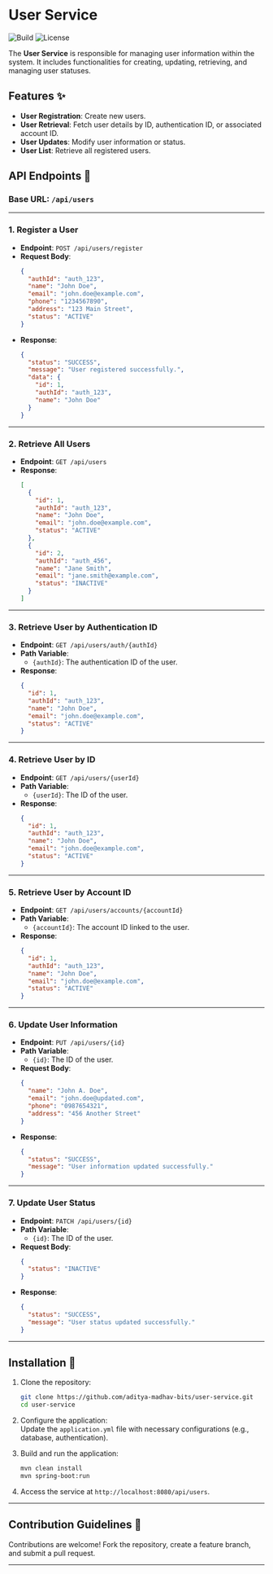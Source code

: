# User Service  

![Build](https://img.shields.io/badge/Build-Passing-brightgreen.svg) ![License](https://img.shields.io/github/license/aditya-madhav-bits/user-service)  

The **User Service** is responsible for managing user information within the system. It includes functionalities for creating, updating, retrieving, and managing user statuses.  

## Features ✨  
- **User Registration**: Create new users.  
- **User Retrieval**: Fetch user details by ID, authentication ID, or associated account ID.  
- **User Updates**: Modify user information or status.  
- **User List**: Retrieve all registered users.  

## API Endpoints 📡  

### Base URL: `/api/users`  

---

### 1. Register a User  
- **Endpoint**: `POST /api/users/register`  
- **Request Body**:  
  ```json
  {
    "authId": "auth_123",
    "name": "John Doe",
    "email": "john.doe@example.com",
    "phone": "1234567890",
    "address": "123 Main Street",
    "status": "ACTIVE"
  }
  ```  
- **Response**:  
  ```json
  {
    "status": "SUCCESS",
    "message": "User registered successfully.",
    "data": {
      "id": 1,
      "authId": "auth_123",
      "name": "John Doe"
    }
  }
  ```  

---

### 2. Retrieve All Users  
- **Endpoint**: `GET /api/users`  
- **Response**:  
  ```json
  [
    {
      "id": 1,
      "authId": "auth_123",
      "name": "John Doe",
      "email": "john.doe@example.com",
      "status": "ACTIVE"
    },
    {
      "id": 2,
      "authId": "auth_456",
      "name": "Jane Smith",
      "email": "jane.smith@example.com",
      "status": "INACTIVE"
    }
  ]
  ```  

---

### 3. Retrieve User by Authentication ID  
- **Endpoint**: `GET /api/users/auth/{authId}`  
- **Path Variable**:  
  - `{authId}`: The authentication ID of the user.  
- **Response**:  
  ```json
  {
    "id": 1,
    "authId": "auth_123",
    "name": "John Doe",
    "email": "john.doe@example.com",
    "status": "ACTIVE"
  }
  ```  

---

### 4. Retrieve User by ID  
- **Endpoint**: `GET /api/users/{userId}`  
- **Path Variable**:  
  - `{userId}`: The ID of the user.  
- **Response**:  
  ```json
  {
    "id": 1,
    "authId": "auth_123",
    "name": "John Doe",
    "email": "john.doe@example.com",
    "status": "ACTIVE"
  }
  ```  

---

### 5. Retrieve User by Account ID  
- **Endpoint**: `GET /api/users/accounts/{accountId}`  
- **Path Variable**:  
  - `{accountId}`: The account ID linked to the user.  
- **Response**:  
  ```json
  {
    "id": 1,
    "authId": "auth_123",
    "name": "John Doe",
    "email": "john.doe@example.com",
    "status": "ACTIVE"
  }
  ```  

---

### 6. Update User Information  
- **Endpoint**: `PUT /api/users/{id}`  
- **Path Variable**:  
  - `{id}`: The ID of the user.  
- **Request Body**:  
  ```json
  {
    "name": "John A. Doe",
    "email": "john.doe@updated.com",
    "phone": "0987654321",
    "address": "456 Another Street"
  }
  ```  
- **Response**:  
  ```json
  {
    "status": "SUCCESS",
    "message": "User information updated successfully."
  }
  ```  

---

### 7. Update User Status  
- **Endpoint**: `PATCH /api/users/{id}`  
- **Path Variable**:  
  - `{id}`: The ID of the user.  
- **Request Body**:  
  ```json
  {
    "status": "INACTIVE"
  }
  ```  
- **Response**:  
  ```json
  {
    "status": "SUCCESS",
    "message": "User status updated successfully."
  }
  ```  

---

## Installation 🚀  

1. Clone the repository:  
   ```bash
   git clone https://github.com/aditya-madhav-bits/user-service.git
   cd user-service
   ```  

2. Configure the application:  
   Update the `application.yml` file with necessary configurations (e.g., database, authentication).  

3. Build and run the application:  
   ```bash
   mvn clean install
   mvn spring-boot:run
   ```  

4. Access the service at `http://localhost:8080/api/users`.  

---

## Contribution Guidelines 🤝  

Contributions are welcome! Fork the repository, create a feature branch, and submit a pull request.  

--- 
